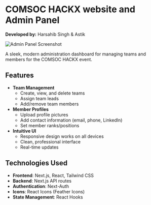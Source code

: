# COMSOC HACKX website and  Admin Panel

**Developed by:** Harsahib Singh & Astik

![Admin Panel Screenshot](.comsochackx/admin/adminpanelss.png)

A sleek, modern administration dashboard for managing teams and members for the COMSOC HACKX event.

## Features

- **Team Management**
  - Create, view, and delete teams
  - Assign team leads
  - Add/remove team members
- **Member Profiles**
  - Upload profile pictures
  - Add contact information (email, phone, LinkedIn)
  - Set member ranks/positions
- **Intuitive UI**
  - Responsive design works on all devices
  - Clean, professional interface
  - Real-time updates

## Technologies Used

- **Frontend**: Next.js, React, Tailwind CSS
- **Backend**: Next.js API routes
- **Authentication**: Next-Auth
- **Icons**: React Icons (Feather Icons)
- **State Management**: React Hooks

